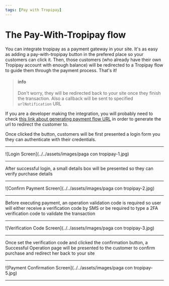 ```yaml
---
tags: [Pay with Tropipay]
---
```

# The Pay-With-Tropipay flow

You can integrate tropipay as a payment gateway in your site. It's as easy as adding a pay-with-tropipay button in the prefered place so your customers can click it. Then, those customers (who already have their own Tropipay account with enough balance) will be redirected to a Tropipay flow to guide them through the payment process. That's it!

<!-- theme: info -->
>#### info
> Don't worry, they will be redirected back to your site once they finish the transaction. Also a callback will be sent to specified ``urlNotification`` URL

If you are a developer making the integration, you will probably need to check [this link about generating payment flow URL](/reference/Tropipay-API.v2.yaml/paths/~1movements~1in~1with_tpp_url/post) in order to generate the url to redirect the customer to.

Once clicked the button, customers will be first presented a login form you they can authenticate with their credentials. 
***
![Login Screen](../../assets/images/paga con tropipay-1.jpg)
***
After successful login, a small details box will be presented so they can verify purchase details

***
![Confirm Payment Screen](../../assets/images/paga con tropipay-2.jpg)
***

Before executing payment, an operation validation code is required so user will either receive a verification code by SMS or be required to type a 2FA verification code to validate the transaction

***
![Verification Code Screen](../../assets/images/paga con tropipay-3.jpg)
***

Once set the verification code and clicked the confirmation button, a Successful Operation page will be presented to the customer to confirm purchase and redirect her back to your site

***
![Payment Confirmation Screen](../../assets/images/paga con tropipay-5.jpg)
***
